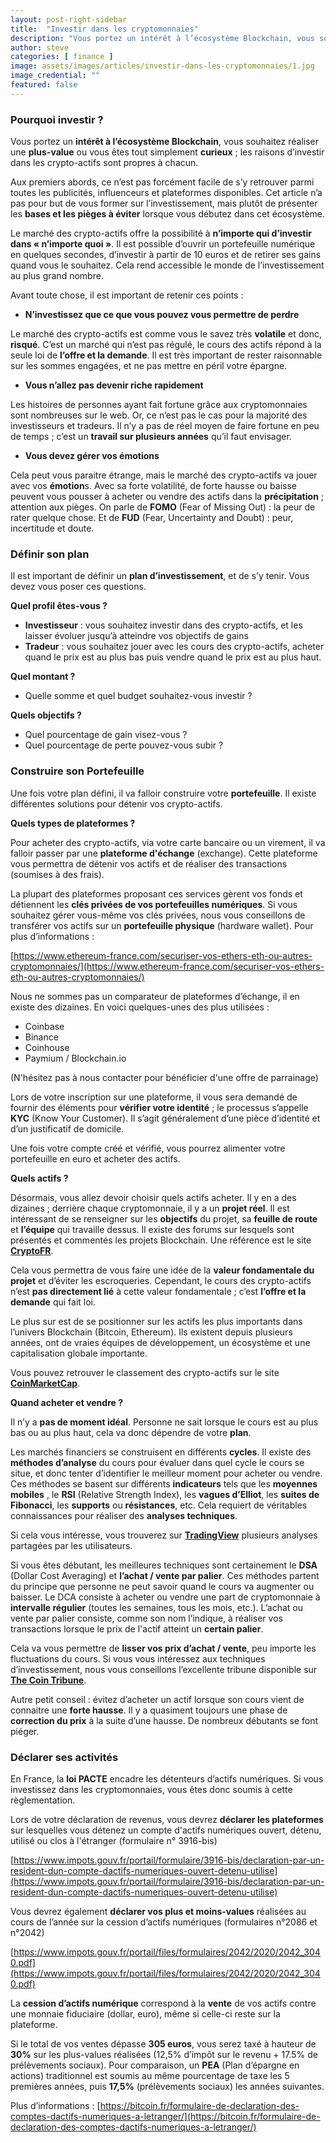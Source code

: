 ```yaml
---
layout: post-right-sidebar
title:  "Investir dans les cryptomonnaies"
description: "Vous portez un intérêt à l’écosystème Blockchain, vous souhaitez réaliser une plus-value ou vous êtes tout simplement curieux ; les raisons d’investir dans les crypto-actifs sont propres à chacun."
author: steve
categories: [ finance ]
image: assets/images/articles/investir-dans-les-cryptomonnaies/1.jpg
image_credential: ""
featured: false
---
```


### Pourquoi investir ?

Vous portez un **intérêt à l’écosystème Blockchain**, vous souhaitez réaliser une **plus-value** ou vous êtes tout simplement **curieux** ; les raisons d’investir dans les crypto-actifs sont propres à chacun. 

Aux premiers abords, ce n’est pas forcément facile de s’y retrouver parmi toutes les publicités, influenceurs et plateformes disponibles. Cet article n’a pas pour but de vous former sur l’investissement, mais plutôt de présenter les **bases et les pièges à éviter** lorsque vous débutez dans cet écosystème.

Le marché des crypto-actifs offre la possibilité à **n’importe qui d’investir dans « n’importe quoi »**. Il est possible d’ouvrir un portefeuille numérique en quelques secondes, d’investir à partir de 10 euros et de retirer ses gains quand vous le souhaitez. Cela rend accessible le monde de l’investissement au plus grand nombre.

Avant toute chose, il est important de retenir ces points :

-	**N’investissez que ce que vous pouvez vous permettre de perdre**

 Le marché des crypto-actifs est comme vous le savez très **volatile** et donc, **risqué**. C’est un marché qui n’est pas régulé, le cours des actifs répond à la seule loi de **l’offre et la demande**. Il est très important de rester raisonnable sur les sommes engagées, et ne pas mettre en péril votre épargne.

-	**Vous n’allez pas devenir riche rapidement**

Les histoires de personnes ayant fait fortune grâce aux cryptomonnaies sont nombreuses sur le web. Or, ce n’est pas le cas pour la majorité des investisseurs et tradeurs. Il n’y a pas de réel moyen de faire fortune en peu de temps ; c’est un **travail sur plusieurs années** qu’il faut envisager. 

-	**Vous devez gérer vos émotions**

Cela peut vous paraitre étrange, mais le marché des crypto-actifs va jouer avec vos **émotion**s. Avec sa forte volatilité, de forte hausse ou baisse peuvent vous pousser à acheter ou vendre des actifs dans la **précipitation** ; attention aux pièges. 
On parle de **FOMO** (Fear of Missing Out) : la peur de rater quelque chose. 
Et de **FUD** (Fear, Uncertainty and Doubt) : peur, incertitude et doute.

### Définir son plan

Il est important de définir un **plan d’investissement**, et de s’y tenir. Vous devez vous poser ces questions.

**Quel profil êtes-vous ?** 
-	**Investisseur** : vous souhaitez investir dans des crypto-actifs, et les laisser évoluer jusqu’à atteindre vos objectifs de gains
-	**Tradeur** : vous souhaitez jouer avec les cours des crypto-actifs, acheter quand le prix est au plus bas puis vendre quand le prix est au plus haut.

**Quel montant ?**
-	Quelle somme et quel budget souhaitez-vous investir ? 

**Quels objectifs ?**
-	Quel pourcentage de gain visez-vous ? 
-	Quel pourcentage de perte pouvez-vous subir ?

### Construire son Portefeuille

Une fois votre plan défini, il va falloir construire votre **portefeuille**. Il existe différentes solutions pour détenir vos crypto-actifs.

**Quels types de plateformes ?** 

Pour acheter des crypto-actifs, via votre carte bancaire ou un virement, il va falloir passer par une **plateforme d'échange** (exchange). Cette plateforme vous permettra de détenir vos actifs et de réaliser des transactions (soumises à des frais).

La plupart des plateformes proposant ces services gèrent vos fonds et détiennent les **clés privées de vos portefeuilles numériques**. Si vous souhaitez gérer vous-même vos clés privées, nous vous conseillons de transférer vos actifs sur un **portefeuille physique** (hardware wallet). Pour plus d’informations :

[https://www.ethereum-france.com/securiser-vos-ethers-eth-ou-autres-cryptomonnaies/](https://www.ethereum-france.com/securiser-vos-ethers-eth-ou-autres-cryptomonnaies/)

Nous ne sommes pas un comparateur de plateformes d’échange, il en existe des dizaines. En voici quelques-unes des plus utilisées : 
-	Coinbase
-	Binance 
-	Coinhouse
-	Paymium / Blockchain.io

(N'hésitez pas à nous contacter pour bénéficier d'une offre de parrainage)

Lors de votre inscription sur une plateforme, il vous sera demandé de fournir des éléments pour **vérifier votre identité** ; le processus s’appelle **KYC** (Know Your Customer). Il s’agit généralement d’une pièce d’identité et d’un justificatif de domicile.

Une fois votre compte créé et vérifié, vous pourrez alimenter votre portefeuille en euro et acheter des actifs. 

**Quels actifs ?**

Désormais, vous allez devoir choisir quels actifs acheter. Il y en a des dizaines ; derrière chaque cryptomonnaie, il y a un **projet réel**. Il est intéressant de se renseigner sur les **objectifs** du projet, sa **feuille de route** et **l’équipe** qui travaille dessus. Il existe des forums sur lesquels sont présentés et commentés les projets Blockchain. Une référence est le site **[CryptoFR](https://cryptofr.com/)**. 

Cela vous permettra de vous faire une idée de la **valeur fondamentale du projet** et d’éviter les escroqueries. Cependant, le cours des crypto-actifs n’est **pas directement lié** à cette valeur fondamentale ; c’est **l’offre et la demande** qui fait loi. 

Le plus sur est de se positionner sur les actifs les plus importants dans l’univers Blockchain (Bitcoin, Ethereum). Ils existent depuis plusieurs années, ont de vraies équipes de développement, un écosystème et une capitalisation globale importante. 

Vous pouvez retrouver le classement des crypto-actifs sur le site **[CoinMarketCap](https://coinmarketcap.com/)**.


**Quand acheter et vendre ?**

Il n’y a **pas de moment idéal**. Personne ne sait lorsque le cours est au plus bas ou au plus haut, cela va donc dépendre de votre **plan**.

Les marchés financiers se construisent en différents **cycles**. Il existe des **méthodes d’analyse** du cours pour évaluer dans quel cycle le cours se situe, et donc tenter d’identifier le meilleur moment pour acheter ou vendre. Ces méthodes se basent sur différents **indicateurs** tels que les **moyennes mobiles** , le **RSI** (Relative Strength Index), les **vagues d’Elliot**, les **suites de Fibonacci**, les **supports** ou **résistances**, etc. Cela requiert de véritables connaissances pour réaliser des **analyses techniques**.

Si cela vous intéresse, vous trouverez sur **[TradingView](https://fr.tradingview.com/)** plusieurs analyses partagées par les utilisateurs. 

Si vous êtes débutant, les meilleures techniques sont certainement le **DSA** (Dollar Cost Averaging) et **l’achat / vente par palier**. Ces méthodes partent du principe que personne ne peut savoir quand le cours va augmenter ou baisser. 
Le DCA consiste à acheter ou vendre une part de cryptomonnaie à **intervalle régulier** (toutes les semaines, tous les mois, etc.). L’achat ou vente par palier consiste, comme son nom l’indique, à réaliser vos transactions lorsque le prix de l'actif atteint un **certain palier**. 

Cela va vous permettre de **lisser vos prix d’achat / vente**, peu importe les fluctuations du cours. 
Si vous vous intéressez aux techniques d’investissement, nous vous conseillons l’excellente tribune disponible sur **[The Coin Tribune](https://www.thecointribune.com/actualites/tribune-du-trading/)**.

Autre petit conseil : évitez d’acheter un actif lorsque son cours vient de connaitre une **forte hausse**. Il y a quasiment toujours une phase de **correction du prix** à la suite d’une hausse. De nombreux débutants se font piéger.  


### Déclarer ses activités

En France, la **loi PACTE** encadre les détenteurs d’actifs numériques. Si vous investissez dans les cryptomonnaies, vous êtes donc soumis à cette règlementation. 

Lors de votre déclaration de revenus, vous devrez **déclarer les plateformes** sur lesquelles vous détenez un compte d'actifs numériques ouvert, détenu, utilisé ou clos à l'étranger (formulaire n° 3916-bis)

[https://www.impots.gouv.fr/portail/formulaire/3916-bis/declaration-par-un-resident-dun-compte-dactifs-numeriques-ouvert-detenu-utilise](https://www.impots.gouv.fr/portail/formulaire/3916-bis/declaration-par-un-resident-dun-compte-dactifs-numeriques-ouvert-detenu-utilise)

Vous devrez également **déclarer vos plus et moins-values** réalisées au cours de l’année sur la cession d’actifs numériques (formulaires n°2086 et n°2042)

[https://www.impots.gouv.fr/portail/files/formulaires/2042/2020/2042_3040.pdf](https://www.impots.gouv.fr/portail/files/formulaires/2042/2020/2042_3040.pdf)

La **cession d’actifs numérique** correspond à la **vente** de vos actifs contre une monnaie fiduciaire (dollar, euro), même si celle-ci reste sur la plateforme. 

Si le total de vos ventes dépasse **305 euros**, vous serez taxé à hauteur de **30%** sur les plus-values réalisées (12,5% d’impôt sur le revenu + 17.5% de prélèvements sociaux). Pour comparaison, un **PEA** (Plan d’épargne en actions) traditionnel est soumis au même pourcentage de taxe les 5 premières années, puis **17,5%** (prélèvements sociaux) les années suivantes.

Plus d’informations : [https://bitcoin.fr/formulaire-de-declaration-des-comptes-dactifs-numeriques-a-letranger/](https://bitcoin.fr/formulaire-de-declaration-des-comptes-dactifs-numeriques-a-letranger/)



